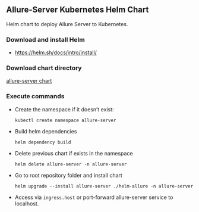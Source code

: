 Allure-Server Kubernetes Helm Chart
---

Helm chart to deploy Allure Server to Kubernetes.

### Download and install Helm
- https://helm.sh/docs/intro/install/

### Download chart directory

[allure-server chart](.)

### Execute commands
- Create the namespace if it doesn’t exist:

    `kubectl create namespace allure-server`
  
- Build helm dependencies

    `helm dependency build`

- Delete previous chart if exists in the namespace

    `helm delete allure-server -n allure-server`  
  
- Go to root repository folder and install chart

    `helm upgrade --install allure-server ./helm-allure -n allure-server`  

- Access via `ingress.host` or port-forward allure-server service to localhost.
